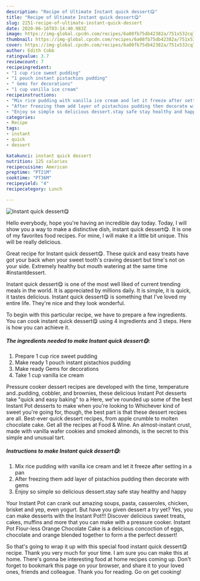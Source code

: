 ```yaml
---
description: "Recipe of Ultimate Instant quick dessert😋"
title: "Recipe of Ultimate Instant quick dessert😋"
slug: 2251-recipe-of-ultimate-instant-quick-dessert
date: 2020-06-16T03:14:40.983Z
image: https://img-global.cpcdn.com/recipes/6a08fb75db42382a/751x532cq70/instant-quick-dessert😋-recipe-main-photo.jpg
thumbnail: https://img-global.cpcdn.com/recipes/6a08fb75db42382a/751x532cq70/instant-quick-dessert😋-recipe-main-photo.jpg
cover: https://img-global.cpcdn.com/recipes/6a08fb75db42382a/751x532cq70/instant-quick-dessert😋-recipe-main-photo.jpg
author: Edith Cobb
ratingvalue: 3.7
reviewcount: 7
recipeingredient:
- "1 cup rice sweet pudding"
- "1 pouch instant pistachios pudding"
- " Gems for decorations"
- "1 cup vanilla ice cream"
recipeinstructions:
- "Mix rice pudding with vanilla ice cream and let it freeze after setting in a pan"
- "After freezing them add layer of pistachios pudding then decorate with gems"
- "Enjoy so simple so delicious dessert.stay safe stay healthy and happy"
categories:
- Recipe
tags:
- instant
- quick
- dessert

katakunci: instant quick dessert 
nutrition: 125 calories
recipecuisine: American
preptime: "PT21M"
cooktime: "PT36M"
recipeyield: "4"
recipecategory: Lunch

---
```



![Instant quick dessert😋](https://img-global.cpcdn.com/recipes/6a08fb75db42382a/751x532cq70/instant-quick-dessert😋-recipe-main-photo.jpg)

Hello everybody, hope you're having an incredible day today. Today, I will show you a way to make a distinctive dish, instant quick dessert😋. It is one of my favorites food recipes. For mine, I will make it a little bit unique. This will be really delicious.

Great recipe for Instant quick dessert😋. These quick and easy treats have got your back when your sweet tooth&#39;s craving dessert but time&#39;s not on your side. Extremely healthy but mouth watering at the same time #instantdessert.

Instant quick dessert😋 is one of the most well liked of current trending meals in the world. It is appreciated by millions daily. It is simple, it is quick, it tastes delicious. Instant quick dessert😋 is something that I've loved my entire life. They're nice and they look wonderful.


To begin with this particular recipe, we have to prepare a few ingredients. You can cook instant quick dessert😋 using 4 ingredients and 3 steps. Here is how you can achieve it.

<!--inarticleads1-->

##### The ingredients needed to make Instant quick dessert😋:

1. Prepare 1 cup rice sweet pudding
1. Make ready 1 pouch instant pistachios pudding
1. Make ready  Gems for decorations
1. Take 1 cup vanilla ice cream


Pressure cooker dessert recipes are developed with the time, temperature and..pudding, cobbler, and brownies, these delicious Instant Pot desserts take &#34;quick and easy baking&#34; to a Here, we&#39;ve rounded up some of the best Instant Pot desserts to make when you&#39;re looking to Whichever kind of sweet you&#39;re going for, though, the best part is that these dessert recipes are all. Best-ever quick dessert recipes, from apple crumble to molten chocolate cake. Get all the recipes at Food &amp; Wine. An almost-instant crust, made with vanilla wafer cookies and smoked almonds, is the secret to this simple and unusual tart. 

<!--inarticleads2-->

##### Instructions to make Instant quick dessert😋:

1. Mix rice pudding with vanilla ice cream and let it freeze after setting in a pan
1. After freezing them add layer of pistachios pudding then decorate with gems
1. Enjoy so simple so delicious dessert.stay safe stay healthy and happy


Your Instant Pot can crank out amazing soups, pasta, casseroles, chicken, brisket and yep, even yogurt. But have you given dessert a try yet? Yes, you can make desserts with the Instant Pot!!! Discover delicious sweet treats, cakes, muffins and more that you can make with a pressure cooker. Instant Pot Flour-less Orange Chocolate Cake is a delicious concoction of eggs, chocolate and orange blended together to form a the perfect dessert! 

So that's going to wrap it up with this special food instant quick dessert😋 recipe. Thank you very much for your time. I am sure you can make this at home. There's gonna be interesting food at home recipes coming up. Don't forget to bookmark this page on your browser, and share it to your loved ones, friends and colleague. Thank you for reading. Go on get cooking!
